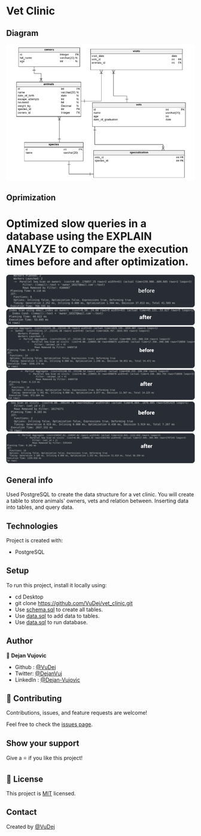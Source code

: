 # Vet Clinic


## Diagram
![Screenshot](img/screenshot.png)

## Oprimization
# Optimized  slow queries in a database using the EXPLAIN ANALYZE to compare the execution times before and after optimization.
![Optimization](img/optimization.png)



## General info
Used PostgreSQL to create the  data structure for a vet clinic. You will create a table to store animals' owners, vets and relation between. Inserting data into tables, and query data.

 ## Technologies
Project is created with:
* PostgreSQL

## Setup
To run this project, install it locally using:
- cd Desktop
- git clone https://github.com/VuDej/vet_clinic.git
- Use  [schema.sql](./schema.sql) to create all tables.
- Use [data.sql](./data.sql) to add data to tables.
- Use [data.sql](./data.sql) to run database.

## Author

👤 **Dejan Vujovic**

- Github : [@VuDej](https://github.com/VuDej)
- Twitter: [@DejanVuj](https://twitter.com/DejanVuj)
- LinkedIn : [@Dejan-Vujovic](https://www.linkedin.com/in/dejan-vujovic-5a0672225/)



## 🤝 Contributing

Contributions, issues, and feature requests are welcome!

Feel free to check the [issues page](https://github.com/VuDej/vet_clinic/issues/1).

## Show your support

Give a ⭐️ if you like this project!

## 📝 License

This project is [MIT](LICENSE) licensed.

## Contact
Created by [@VuDej](https://github.com/VuDej)
